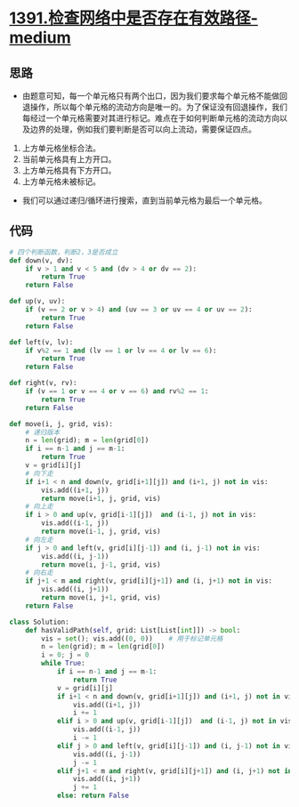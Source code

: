 # [1391.检查网络中是否存在有效路径-medium](https://leetcode-cn.com/problems/check-if-there-is-a-valid-path-in-a-grid/)

## 思路
- 由题意可知，每一个单元格只有两个出口，因为我们要求每个单元格不能做回退操作，所以每个单元格的流动方向是唯一的。为了保证没有回退操作，我们每经过一个单元格需要对其进行标记。难点在于如何判断单元格的流动方向以及边界的处理，例如我们要判断是否可以向上流动，需要保证四点。
1. 上方单元格坐标合法。
2. 当前单元格具有上方开口。
3. 上方单元格具有下方开口。
4. 上方单元格未被标记。
- 我们可以通过递归/循环进行搜索，直到当前单元格为最后一个单元格。

## 代码
```python
# 四个判断函数，判断2，3是否成立
def down(v, dv):
    if v > 1 and v < 5 and (dv > 4 or dv == 2):
        return True
    return False

def up(v, uv):
    if (v == 2 or v > 4) and (uv == 3 or uv == 4 or uv == 2):
        return True
    return False

def left(v, lv):
    if v%2 == 1 and (lv == 1 or lv == 4 or lv == 6):
        return True
    return False

def right(v, rv):
    if (v == 1 or v == 4 or v == 6) and rv%2 == 1:
        return True
    return False

def move(i, j, grid, vis):
	# 递归版本
    n = len(grid); m = len(grid[0])
    if i == n-1 and j == m-1:
        return True
    v = grid[i][j]
    # 向下走
    if i+1 < n and down(v, grid[i+1][j]) and (i+1, j) not in vis:
        vis.add((i+1, j))
        return move(i+1, j, grid, vis)
    # 向上走
    if i > 0 and up(v, grid[i-1][j])  and (i-1, j) not in vis:
        vis.add((i-1, j))
        return move(i-1, j, grid, vis)
    # 向左走
    if j > 0 and left(v, grid[i][j-1]) and (i, j-1) not in vis:
        vis.add((i, j-1))
        return move(i, j-1, grid, vis)
    # 向右走
    if j+1 < m and right(v, grid[i][j+1]) and (i, j+1) not in vis:
        vis.add((i, j+1))
        return move(i, j+1, grid, vis)
    return False

class Solution:
    def hasValidPath(self, grid: List[List[int]]) -> bool:
        vis = set(); vis.add((0, 0))	# 用于标记单元格
        n = len(grid); m = len(grid[0])
        i = 0; j = 0
        while True:
            if i == n-1 and j == m-1:
                return True
            v = grid[i][j]
            if i+1 < n and down(v, grid[i+1][j]) and (i+1, j) not in vis:
                vis.add((i+1, j))
                i += 1
            elif i > 0 and up(v, grid[i-1][j])  and (i-1, j) not in vis:
                vis.add((i-1, j))
                i -= 1
            elif j > 0 and left(v, grid[i][j-1]) and (i, j-1) not in vis:
                vis.add((i, j-1))
                j -= 1
            elif j+1 < m and right(v, grid[i][j+1]) and (i, j+1) not in vis:
                vis.add((i, j+1))
                j += 1
            else: return False
```
